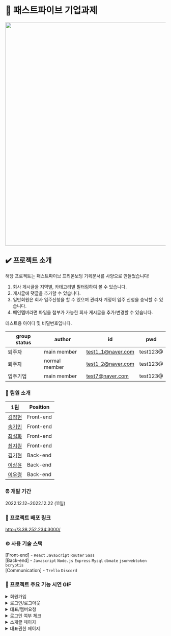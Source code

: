 # 🌇 패스트파이브 기업과제
<img width="700" src="https://user-images.githubusercontent.com/111855150/223665349-9e18b843-5b52-4e00-a11a-74d5c7a3ba5d.jpg">

## ✔️ 프로젝트 소개

해당 프로젝트는 패스트파이브 프리온보딩 기획문서를 사양으로 만들었습니다!

1. 회사 게시글을 지역별, 카테고리별 필터링하여 볼 수 있습니다.
2. 게시글에 댓글을 추가할 수 있습니다.
3. 일반회원은 회사 입주신청을 할 수 있으며 관리자 계정이 입주 신청을 승낙할 수 있습니다.
4. 메인멤버라면 파일을 첨부가 가능한 회사 게시글을 추가/변경할 수 있습니다.

테스트용 아이디 및 비밀번호입니다.

| group status | author        | id                | pwd      |
|--------------|---------------|-------------------|----------|
| 퇴주자         | main member   | test1_1@naver.com | test123@ |
| 퇴주자        | normal member | test1_2@naver.com | test123@ |
| 입주기업       | main member   | test7@naver.com   | test123@ |




### 👫 팀원 소개
| 1팀 | Position|
| ------- | ----- |
| [김정현](https://github.com/RBGonion) | Front-end |
| [송기민](https://github.com/kiminsee) | Front-end|
| [최설화](https://github.com/SulhwaChoi) | Front-end|
| [최지원](https://github.com/jiwonidaax-x) | Front-end|
| [김기현](https://github.com/ppspai) | Back-end|
| [이상윤](https://github.com/SangYunLeee) | Back-end|
| [이우령](https://github.com/wooryeong) | Back-end|

### ⏰ 개발 기간
2022.12.12~2022.12.22 (11일)


### 🔗 프로젝트 배포 링크
http://3.38.252.234:3000/

### ⚙️ 사용 기술 스택
[Front-end] - `React` `JavaScript` `Router` `Sass` <br>
[Back-end] - `Javascript` `Node.js` `Express` `Mysql` `dbmate` `jsonwebtoken` `bcryptis` <br>
[Communication] - `Trello` `Discord`


### 📸 프로젝트 주요 기능 시연 GIF

<details>
  <summary> 회원가입 </summary>
  <img width="700" src="https://user-images.githubusercontent.com/111855150/223667675-9476c783-938e-4821-832e-429f09d09f34.gif">
</details>
  
  <details>
  <summary> 로그인/로그아웃 </summary>
  <img width="700" src="https://user-images.githubusercontent.com/111855150/223667792-51a90897-6a3a-4627-a75b-280f94ef9c91.gif">
</details>

<details>
  <summary> 대표/멤버요청 </summary>

  <details>
  <summary> 대표요청 </summary>
  <img width="700" src="https://user-images.githubusercontent.com/111855150/223668412-f9c104f6-37c4-43d0-8272-e1d2c4129cd6.gif">
  </details>

  <details>
  <summary> 멤버요청 </summary>
  <img width="700" src="https://user-images.githubusercontent.com/111855150/223668440-5050cd15-c1fb-4f83-bcc1-66d3eaa93979.gif"> 
  </details>
  
  </details>
  
  <details>
   <summary> 로그인 여부 체크 </summary>
  <img width="700" src="https://user-images.githubusercontent.com/111855150/223668692-34b121a8-9e92-413c-a5dd-096913170572.gif">
  </details>
  
  <details>
  
   <summary> 소개글 페이지  </summary>
  <img width="700" src="https://user-images.githubusercontent.com/111855150/223669708-026fd9c7-445e-4f6f-8546-97d3e51e9925.gif">

* 회사 소개글 페이지
<img width="700" src="https://user-images.githubusercontent.com/111855150/223670272-16b5f110-efcb-4ec0-ad04-d7f1def51231.png">

  </details>
  
  </details>
  
 <details>
    
   <summary> 대표권한 페이지  </summary>
   
   * 회사 소개글 작성 페이지
  <img width="700" src="https://user-images.githubusercontent.com/111855150/223670515-80a5badc-af9d-410a-9313-b89bf4db52c8.png">

* 멤버요청 확인페이지
<img width="700" src="https://user-images.githubusercontent.com/111855150/223670528-15516293-9ab0-45e4-a25f-cfeb4e983f9f.png">


<img width="700" src="https://user-images.githubusercontent.com/111855150/223670272-16b5f110-efcb-4ec0-ad04-d7f1def51231.png">

  </details>

